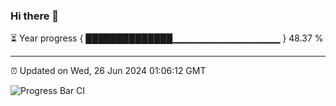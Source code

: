 ### Hi there 👋

⏳ Year progress { ██████████████▁▁▁▁▁▁▁▁▁▁▁▁▁▁▁▁ } 48.37 %

---

⏰ Updated on Wed, 26 Jun 2024 01:06:12 GMT

![Progress Bar CI](https://github.com/liununu/liununu/workflows/Progress%20Bar%20CI/badge.svg)
